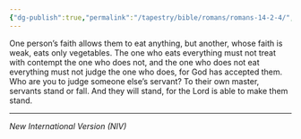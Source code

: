 ```yaml
---
{"dg-publish":true,"permalink":"/tapestry/bible/romans/romans-14-2-4/","title":"Romans 14:2-4","tags":["bible-verse","bible-verse"],"dgHomeLink":true,"dgShowLocalGraph":true,"dgEnableSearch":true}
---
```



One person’s faith allows them to eat anything, but another, whose faith is weak, eats only vegetables. The one who eats everything must not treat with contempt the one who does not, and the one who does not eat everything must not judge the one who does, for God has accepted them. Who are you to judge someone else’s servant? To their own master, servants stand or fall. And they will stand, for the Lord is able to make them stand.


---
*New International Version (NIV)*